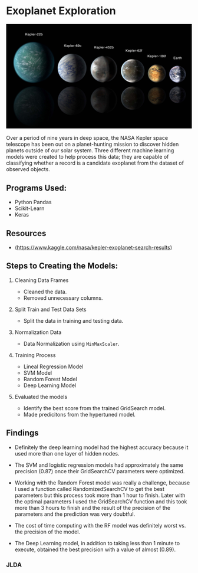 # Exoplanet Exploration

![](Images/exoplanets.jpg)

Over a period of nine years in deep space, the NASA Kepler space telescope has been out on a planet-hunting mission to discover hidden planets outside of our solar system. Three different  machine learning models were created to help process this data; they are capable of classifying whether a record is a candidate exoplanet from the dataset of observed objects.

## Programs Used:

* Python Pandas
* Scikit-Learn
* Keras

## Resources

* (https://www.kaggle.com/nasa/kepler-exoplanet-search-results)

## Steps to Creating the Models:

1. Cleaning Data Frames
    * Cleaned the data.
    * Removed unnecessary columns.

2. Split Train and Test Data Sets
    * Split the data in training and testing data.

3. Normalization Data
    * Data Normalization using `MinMaxScaler`.

4. Training Process
    * Lineal Regression Model
    * SVM Model
    * Random Forest Model
    * Deep Learning Model

5. Evaluated the models
    * Identify the best score from the trained GridSearch model.
    * Made predicitons from the hypertuned model.


## Findings
* Definitely the deep learning model had the highest accuracy because it used more than one layer of hidden nodes. 

* The SVM and logistic regression models had approximately the same precision (0.87) once their GridSearchCV parameters were optimized.

* Working with the Random Forest model was really a challenge, because I used a function called RandomizedSearchCV to get the best parameters but this process took more than 1 hour to finish. Later with the optimal parameters I used the GridSearchCV function and this took more than 3 hours to finish and the result of the precision of the parameters and the prediction was very doubtful.

* The cost of time computing with the RF model was definitely worst vs. the precision of the model.

* The Deep Learning model, in addition to taking less than 1 minute to execute, obtained the best precision with a value of almost (0.89). 

### JLDA


